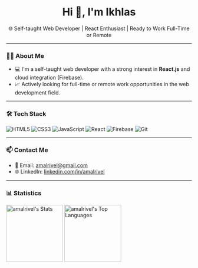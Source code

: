 <h1 align="center">Hi 👋, I'm Ikhlas</h1>
<p align="center">🌐 Self-taught Web Developer | React Enthusiast | Ready to Work Full-Time or Remote</p>

---

### 👨‍💻 About Me
- 💻 I'm a self-taught web developer with a strong interest in **React.js** and cloud integration (Firebase).
- 📈 Actively looking for full-time or remote work opportunities in the web development field.

---

### 🛠️ Tech Stack
![HTML5](https://img.shields.io/badge/-HTML5-E34F26?style=flat&logo=html5&logoColor=white)
![CSS3](https://img.shields.io/badge/-CSS3-1572B6?style=flat&logo=css3)
![JavaScript](https://img.shields.io/badge/-JavaScript-F7DF1E?style=flat&logo=javascript&logoColor=black)
![React](https://img.shields.io/badge/-React-20232A?style=flat&logo=react)
![Firebase](https://img.shields.io/badge/-Firebase-FFCA28?style=flat&logo=firebase&logoColor=black)
![Git](https://img.shields.io/badge/-Git-F05032?style=flat&logo=git&logoColor=white)

---

### 📫 Contact Me
- 📧 Email: amalrivel@gmail.com  
- 🌐 LinkedIn: [linkedin.com/in/amalrivel](https://linkedin.com/in/amalrivel)
<!--💼 Portfolio: -->

---

### 📊 Statistics

<p>
  <img src="https://github-readme-stats.vercel.app/api?username=amalrivel&theme=dark&show_icons=true" alt="amalrivel's Stats" height="154"/>
  <img src="https://github-readme-stats.vercel.app/api/top-langs/?username=amalrivel&theme=dark&layout=compact"  alt="amalrivel's Top Languages" height="154"/>
</p>
